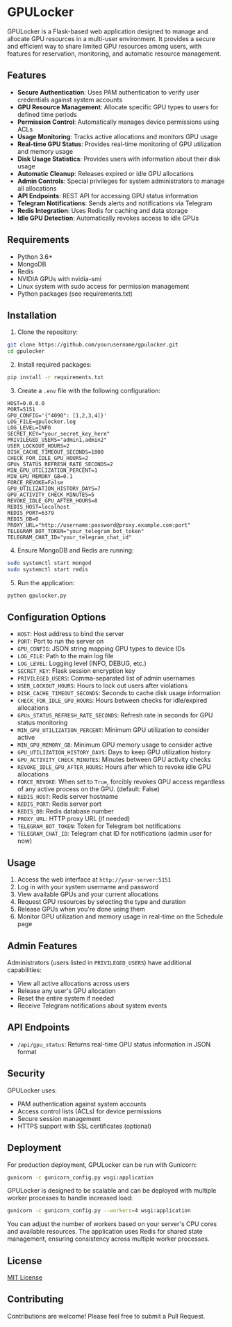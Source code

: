 # GPULocker

GPULocker is a Flask-based web application designed to manage and allocate GPU resources in a multi-user environment. It provides a secure and efficient way to share limited GPU resources among users, with features for reservation, monitoring, and automatic resource management.

## Features

- **Secure Authentication**: Uses PAM authentication to verify user credentials against system accounts
- **GPU Resource Management**: Allocate specific GPU types to users for defined time periods
- **Permission Control**: Automatically manages device permissions using ACLs
- **Usage Monitoring**: Tracks active allocations and monitors GPU usage
- **Real-time GPU Status**: Provides real-time monitoring of GPU utilization and memory usage
- **Disk Usage Statistics**: Provides users with information about their disk usage
- **Automatic Cleanup**: Releases expired or idle GPU allocations
- **Admin Controls**: Special privileges for system administrators to manage all allocations
- **API Endpoints**: REST API for accessing GPU status information
- **Telegram Notifications**: Sends alerts and notifications via Telegram
- **Redis Integration**: Uses Redis for caching and data storage
- **Idle GPU Detection**: Automatically revokes access to idle GPUs

## Requirements

- Python 3.6+
- MongoDB
- Redis
- NVIDIA GPUs with nvidia-smi
- Linux system with sudo access for permission management
- Python packages (see requirements.txt)

## Installation

1. Clone the repository:
```bash
git clone https://github.com/yourusername/gpulocker.git
cd gpulocker
```

2. Install required packages:
```bash
pip install -r requirements.txt
```

3. Create a `.env` file with the following configuration:

```
HOST=0.0.0.0
PORT=5151
GPU_CONFIG='{"4090": [1,2,3,4]}'
LOG_FILE=gpulocker.log
LOG_LEVEL=INFO
SECRET_KEY="your_secret_key_here"
PRIVILEGED_USERS="admin1,admin2"
USER_LOCKOUT_HOURS=2
DISK_CACHE_TIMEOUT_SECONDS=1800
CHECK_FOR_IDLE_GPU_HOURS=2
GPUs_STATUS_REFRESH_RATE_SECONDS=2
MIN_GPU_UTILIZATION_PERCENT=1
MIN_GPU_MEMORY_GB=0.1
FORCE_REVOKE=False
GPU_UTILIZATION_HISTORY_DAYS=7
GPU_ACTIVITY_CHECK_MINUTES=5
REVOKE_IDLE_GPU_AFTER_HOURS=8
REDIS_HOST=localhost
REDIS_PORT=6379
REDIS_DB=0
PROXY_URL="http://username:password@proxy.example.com:port"
TELEGRAM_BOT_TOKEN="your_telegram_bot_token"
TELEGRAM_CHAT_ID="your_telegram_chat_id"
```

4. Ensure MongoDB and Redis are running:
```bash
sudo systemctl start mongod
sudo systemctl start redis
```

5. Run the application:
```bash
python gpulocker.py
```

## Configuration Options

- `HOST`: Host address to bind the server
- `PORT`: Port to run the server on
- `GPU_CONFIG`: JSON string mapping GPU types to device IDs
- `LOG_FILE`: Path to the main log file
- `LOG_LEVEL`: Logging level (INFO, DEBUG, etc.)
- `SECRET_KEY`: Flask session encryption key
- `PRIVILEGED_USERS`: Comma-separated list of admin usernames
- `USER_LOCKOUT_HOURS`: Hours to lock out users after violations
- `DISK_CACHE_TIMEOUT_SECONDS`: Seconds to cache disk usage information
- `CHECK_FOR_IDLE_GPU_HOURS`: Hours between checks for idle/expired allocations
- `GPUs_STATUS_REFRESH_RATE_SECONDS`: Refresh rate in seconds for GPU status monitoring
- `MIN_GPU_UTILIZATION_PERCENT`: Minimum GPU utilization to consider active
- `MIN_GPU_MEMORY_GB`: Minimum GPU memory usage to consider active
- `GPU_UTILIZATION_HISTORY_DAYS`: Days to keep GPU utilization history
- `GPU_ACTIVITY_CHECK_MINUTES`: Minutes between GPU activity checks
- `REVOKE_IDLE_GPU_AFTER_HOURS`: Hours after which to revoke idle GPU allocations
- `FORCE_REVOKE`: When set to `True`, forcibly revokes GPU access regardless of any active process on the GPU. (default: False)
- `REDIS_HOST`: Redis server hostname
- `REDIS_PORT`: Redis server port
- `REDIS_DB`: Redis database number
- `PROXY_URL`: HTTP proxy URL (if needed)
- `TELEGRAM_BOT_TOKEN`: Token for Telegram bot notifications
- `TELEGRAM_CHAT_ID`: Telegram chat ID for notifications (admin user for now)

## Usage

1. Access the web interface at `http://your-server:5151`
2. Log in with your system username and password
3. View available GPUs and your current allocations
4. Request GPU resources by selecting the type and duration
5. Release GPUs when you're done using them
6. Monitor GPU utilization and memory usage in real-time on the Schedule page

## Admin Features

Administrators (users listed in `PRIVILEGED_USERS`) have additional capabilities:
- View all active allocations across users
- Release any user's GPU allocation
- Reset the entire system if needed
- Receive Telegram notifications about system events

## API Endpoints

- `/api/gpu_status`: Returns real-time GPU status information in JSON format

## Security

GPULocker uses:
- PAM authentication against system accounts
- Access control lists (ACLs) for device permissions
- Secure session management
- HTTPS support with SSL certificates (optional)

## Deployment

For production deployment, GPULocker can be run with Gunicorn:
```bash
gunicorn -c gunicorn_config.py wsgi:application
```

GPULocker is designed to be scalable and can be deployed with multiple worker processes to handle increased load:

```bash
gunicorn -c gunicorn_config.py --workers=4 wsgi:application
```

You can adjust the number of workers based on your server's CPU cores and available resources. The application uses Redis for shared state management, ensuring consistency across multiple worker processes.

## License

[MIT License](LICENSE)

## Contributing

Contributions are welcome! Please feel free to submit a Pull Request.